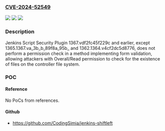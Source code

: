 ### [CVE-2024-52549](https://cve.mitre.org/cgi-bin/cvename.cgi?name=CVE-2024-52549)
![](https://img.shields.io/static/v1?label=Product&message=Jenkins%20Script%20Security%20Plugin&color=blue)
![](https://img.shields.io/static/v1?label=Version&message=0%3C%3D%201362.v67dc1f0e1b_b_3%20&color=brighgreen)
![](https://img.shields.io/static/v1?label=Vulnerability&message=n%2Fa&color=brighgreen)

### Description

Jenkins Script Security Plugin 1367.vdf2fc45f229c and earlier, except 1365.1367.va_3b_b_89f8a_95b_ and 1362.1364.v4cf2dc5d8776, does not perform a permission check in a method implementing form validation, allowing attackers with Overall/Read permission to check for the existence of files on the controller file system.

### POC

#### Reference
No PoCs from references.

#### Github
- https://github.com/CodingSimia/jenkins-shiftleft


